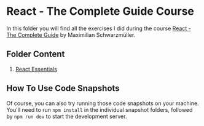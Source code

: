 # React - The Complete Guide Course

In this folder you will find all the exercises I did during the course [React - The Complete Guide](https://acad.link/reactjs) by Maximilian Schwarzmüller.

## Folder Content

1. [React Essentials](/01%20-%20React%20Essentials/react-essentials)

## How To Use Code Snapshots

Of course, you can also try running those code snapshots on your machine. You'll need to run `npm install` in the individual snapshot folders, followed by `npm run dev` to start the development server.
